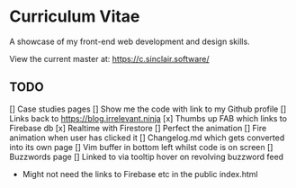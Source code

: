 # Curriculum Vitae

A showcase of my front-end web development and design skills. 

View the current master at: 
   https://c.sinclair.software/

## TODO
[] Case studies pages
[] Show me the code with link to my Github profile
[] Links back to https://blog.irrelevant.ninja
[x] Thumbs up FAB which links to Firebase db
   [x] Realtime with Firestore
   [] Perfect the animation
   [] Fire animation when user has clicked it
[] Changelog.md which gets converted into its own page
[] Vim buffer in bottom left whilst code is on screen
[] Buzzwords page
   [] Linked to via tooltip hover on revolving buzzword feed

* Might not need the links to Firebase etc in the public index.html